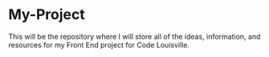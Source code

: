 # My-Project
This will be the repository where I will store all of the ideas, information, and resources for my Front End project for Code Louisville.
